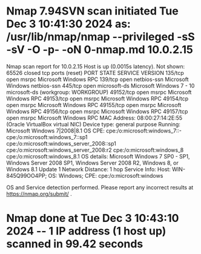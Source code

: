 # Nmap 7.94SVN scan initiated Tue Dec  3 10:41:30 2024 as: /usr/lib/nmap/nmap --privileged -sS -sV -O -p- -oN 0-nmap.md 10.0.2.15
Nmap scan report for 10.0.2.15
Host is up (0.0015s latency).
Not shown: 65526 closed tcp ports (reset)
PORT      STATE SERVICE      VERSION
135/tcp   open  msrpc        Microsoft Windows RPC
139/tcp   open  netbios-ssn  Microsoft Windows netbios-ssn
445/tcp   open  microsoft-ds Microsoft Windows 7 - 10 microsoft-ds (workgroup: WORKGROUP)
49152/tcp open  msrpc        Microsoft Windows RPC
49153/tcp open  msrpc        Microsoft Windows RPC
49154/tcp open  msrpc        Microsoft Windows RPC
49155/tcp open  msrpc        Microsoft Windows RPC
49156/tcp open  msrpc        Microsoft Windows RPC
49157/tcp open  msrpc        Microsoft Windows RPC
MAC Address: 08:00:27:14:2E:55 (Oracle VirtualBox virtual NIC)
Device type: general purpose
Running: Microsoft Windows 7|2008|8.1
OS CPE: cpe:/o:microsoft:windows_7::- cpe:/o:microsoft:windows_7::sp1 cpe:/o:microsoft:windows_server_2008::sp1 cpe:/o:microsoft:windows_server_2008:r2 cpe:/o:microsoft:windows_8 cpe:/o:microsoft:windows_8.1
OS details: Microsoft Windows 7 SP0 - SP1, Windows Server 2008 SP1, Windows Server 2008 R2, Windows 8, or Windows 8.1 Update 1
Network Distance: 1 hop
Service Info: Host: WIN-845Q99OO4PP; OS: Windows; CPE: cpe:/o:microsoft:windows

OS and Service detection performed. Please report any incorrect results at https://nmap.org/submit/ .
# Nmap done at Tue Dec  3 10:43:10 2024 -- 1 IP address (1 host up) scanned in 99.42 seconds
